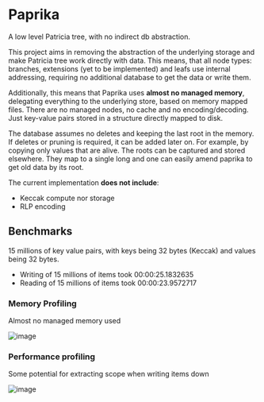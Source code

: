 # Paprika

A low level Patricia tree, with no indirect db abstraction. 

This project aims in removing the abstraction of the underlying storage and make Patricia tree work directly with data. This means, that all node types: branches, extensions (yet to be implemented) and leafs use internal addressing, requiring no additional database to get the data or write them.

Additionally, this means that Paprika uses **almost no managed memory**, delegating everything to the underlying store, based on memory mapped files. There are no managed nodes, no cache and no encoding/decoding. Just key-value pairs stored in a structure directly mapped to disk. 

The database assumes no deletes and keeping the last root in the memory. If deletes or pruning is required, it can be added later on. For example, by copying only values that are alive. The roots can be captured and stored elsewhere. They map to a single long and one can easily amend paprika to get old data by its root.

The current implementation **does not include**:

- Keccak compute nor storage
- RLP encoding

## Benchmarks

15 millions of key value pairs, with keys being 32 bytes (Keccak) and values being 32 bytes.

- Writing of 15 millions of items took 00:00:25.1832635
- Reading of 15 millions of items took 00:00:23.9572717

### Memory Profiling

Almost no managed memory used

![image](https://user-images.githubusercontent.com/519707/204166299-81c05582-7e0d-4401-b2cf-91a3c1b7153b.png)

### Performance profiling

Some potential for extracting scope when writing items down

![image](https://user-images.githubusercontent.com/519707/204166363-afe54fec-d772-49ff-9d63-0bf7571b4294.png)

